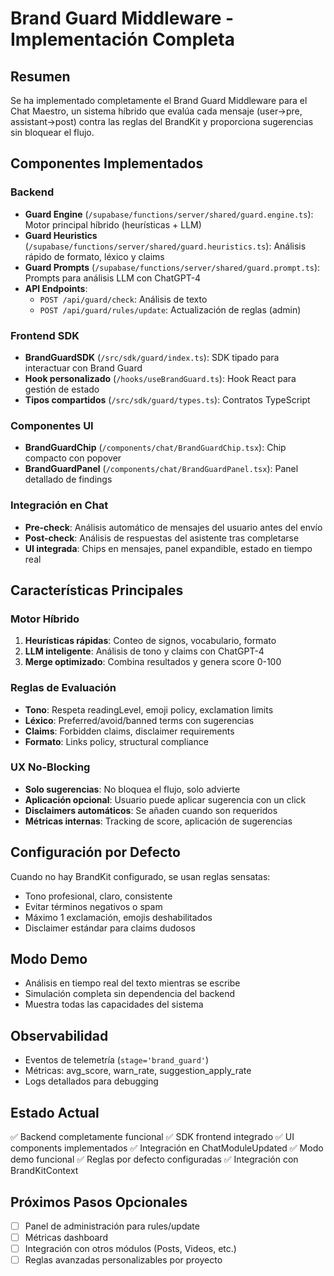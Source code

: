 # Brand Guard Middleware - Implementación Completa

## Resumen
Se ha implementado completamente el Brand Guard Middleware para el Chat Maestro, un sistema híbrido que evalúa cada mensaje (user→pre, assistant→post) contra las reglas del BrandKit y proporciona sugerencias sin bloquear el flujo.

## Componentes Implementados

### Backend
- **Guard Engine** (`/supabase/functions/server/shared/guard.engine.ts`): Motor principal híbrido (heurísticas + LLM)
- **Guard Heuristics** (`/supabase/functions/server/shared/guard.heuristics.ts`): Análisis rápido de formato, léxico y claims
- **Guard Prompts** (`/supabase/functions/server/shared/guard.prompt.ts`): Prompts para análisis LLM con ChatGPT-4
- **API Endpoints**:
  - `POST /api/guard/check`: Análisis de texto
  - `POST /api/guard/rules/update`: Actualización de reglas (admin)

### Frontend SDK
- **BrandGuardSDK** (`/src/sdk/guard/index.ts`): SDK tipado para interactuar con Brand Guard
- **Hook personalizado** (`/hooks/useBrandGuard.ts`): Hook React para gestión de estado
- **Tipos compartidos** (`/src/sdk/guard/types.ts`): Contratos TypeScript

### Componentes UI
- **BrandGuardChip** (`/components/chat/BrandGuardChip.tsx`): Chip compacto con popover
- **BrandGuardPanel** (`/components/chat/BrandGuardPanel.tsx`): Panel detallado de findings

### Integración en Chat
- **Pre-check**: Análisis automático de mensajes del usuario antes del envío
- **Post-check**: Análisis de respuestas del asistente tras completarse
- **UI integrada**: Chips en mensajes, panel expandible, estado en tiempo real

## Características Principales

### Motor Híbrido
1. **Heurísticas rápidas**: Conteo de signos, vocabulario, formato
2. **LLM inteligente**: Análisis de tono y claims con ChatGPT-4
3. **Merge optimizado**: Combina resultados y genera score 0-100

### Reglas de Evaluación
- **Tono**: Respeta readingLevel, emoji policy, exclamation limits
- **Léxico**: Preferred/avoid/banned terms con sugerencias
- **Claims**: Forbidden claims, disclaimer requirements
- **Formato**: Links policy, structural compliance

### UX No-Blocking
- **Solo sugerencias**: No bloquea el flujo, solo advierte
- **Aplicación opcional**: Usuario puede aplicar sugerencia con un click
- **Disclaimers automáticos**: Se añaden cuando son requeridos
- **Métricas internas**: Tracking de score, aplicación de sugerencias

## Configuración por Defecto
Cuando no hay BrandKit configurado, se usan reglas sensatas:
- Tono profesional, claro, consistente
- Evitar términos negativos o spam
- Máximo 1 exclamación, emojis deshabilitados
- Disclaimer estándar para claims dudosos

## Modo Demo
- Análisis en tiempo real del texto mientras se escribe
- Simulación completa sin dependencia del backend
- Muestra todas las capacidades del sistema

## Observabilidad
- Eventos de telemetría (`stage='brand_guard'`)
- Métricas: avg_score, warn_rate, suggestion_apply_rate
- Logs detallados para debugging

## Estado Actual
✅ Backend completamente funcional
✅ SDK frontend integrado
✅ UI components implementados
✅ Integración en ChatModuleUpdated
✅ Modo demo funcional
✅ Reglas por defecto configuradas
✅ Integración con BrandKitContext

## Próximos Pasos Opcionales
- [ ] Panel de administración para rules/update
- [ ] Métricas dashboard
- [ ] Integración con otros módulos (Posts, Videos, etc.)
- [ ] Reglas avanzadas personalizables por proyecto
